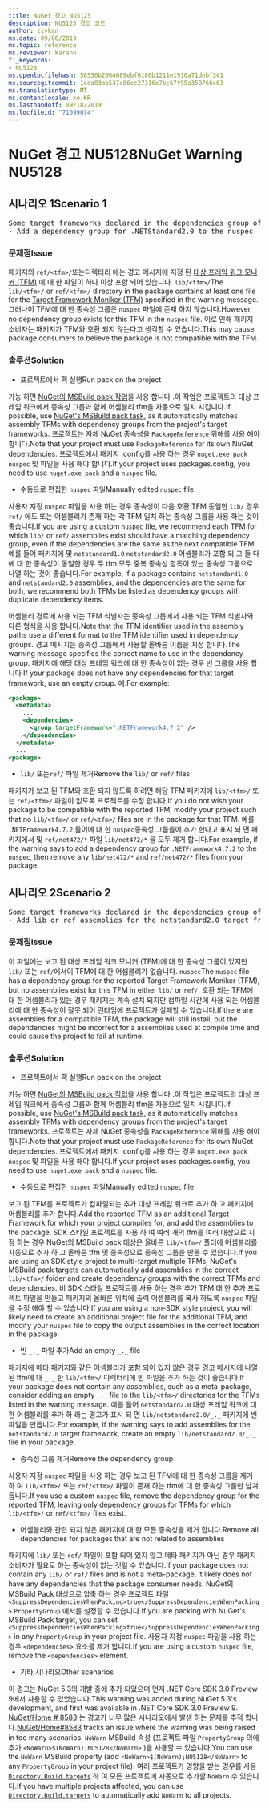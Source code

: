 ```yaml
---
title: NuGet 경고 NU5125
description: NU5125 경고 코드
author: zivkan
ms.date: 09/06/2019
ms.topic: reference
ms.reviewer: karann
f1_keywords:
- NU5128
ms.openlocfilehash: 58550b2064689ebf6180b1211e1910a71debf341
ms.sourcegitcommit: 1eda83ab537c86cc27316e7bc67f95a358766e63
ms.translationtype: MT
ms.contentlocale: ko-KR
ms.lasthandoff: 09/18/2019
ms.locfileid: "71099074"
---
```

# <a name="nuget-warning-nu5128"></a><span data-ttu-id="78fd8-103">NuGet 경고 NU5128</span><span class="sxs-lookup"><span data-stu-id="78fd8-103">NuGet Warning NU5128</span></span>

## <a name="scenario-1"></a><span data-ttu-id="78fd8-104">시나리오 1</span><span class="sxs-lookup"><span data-stu-id="78fd8-104">Scenario 1</span></span>

<pre>Some target frameworks declared in the dependencies group of the nuspec and the lib/ref folder do not have exact matches in the other location. Consult the list of actions below:
- Add a dependency group for .NETStandard2.0 to the nuspec</pre>

### <a name="issue"></a><span data-ttu-id="78fd8-105">문제점</span><span class="sxs-lookup"><span data-stu-id="78fd8-105">Issue</span></span>

<span data-ttu-id="78fd8-106">패키지의 `ref/<tfm>/`또는디렉터리 에는 경고 메시지에 지정 된 [대상 프레임 워크 모니커 (TFM)](../target-frameworks.md) 에 대 한 파일이 하나 이상 포함 되어 있습니다. `lib/<tfm>/`</span><span class="sxs-lookup"><span data-stu-id="78fd8-106">The `lib/<tfm>/` or `ref/<tfm>/` directory in the package contains at least one file for the [Target Framework Moniker (TFM)](../target-frameworks.md) specified in the warning message.</span></span> <span data-ttu-id="78fd8-107">그러나이 TFM에 대 한 종속성 그룹은 `nuspec` 파일에 존재 하지 않습니다.</span><span class="sxs-lookup"><span data-stu-id="78fd8-107">However, no dependency group exists for this TFM in the `nuspec` file.</span></span> <span data-ttu-id="78fd8-108">이로 인해 패키지 소비자는 패키지가 TFM와 호환 되지 않는다고 생각할 수 있습니다.</span><span class="sxs-lookup"><span data-stu-id="78fd8-108">This may cause package consumers to believe the package is not compatible with the TFM.</span></span>

### <a name="solution"></a><span data-ttu-id="78fd8-109">솔루션</span><span class="sxs-lookup"><span data-stu-id="78fd8-109">Solution</span></span>

* <span data-ttu-id="78fd8-110">프로젝트에서 팩 실행</span><span class="sxs-lookup"><span data-stu-id="78fd8-110">Run pack on the project</span></span>

<span data-ttu-id="78fd8-111">가능 하면 [NuGet의 MSBuild pack 작업](../msbuild-targets.md)을 사용 합니다 .이 작업은 프로젝트의 대상 프레임 워크에서 종속성 그룹과 함께 어셈블리 tfm을 자동으로 일치 시킵니다.</span><span class="sxs-lookup"><span data-stu-id="78fd8-111">If possible, use [NuGet's MSBuild pack task](../msbuild-targets.md), as it automatically matches assembly TFMs with dependency groups from the project's target frameworks.</span></span> <span data-ttu-id="78fd8-112">프로젝트는 자체 NuGet 종속성을 `PackageReference` 위해를 사용 해야 합니다.</span><span class="sxs-lookup"><span data-stu-id="78fd8-112">Note that your project must use `PackageReference` for its own NuGet dependencies.</span></span> <span data-ttu-id="78fd8-113">프로젝트에서 패키지 .config를 사용 하는 경우 `nuget.exe pack` `nuspec` 및 파일을 사용 해야 합니다.</span><span class="sxs-lookup"><span data-stu-id="78fd8-113">If your project uses packages.config, you need to use `nuget.exe pack` and a `nuspec` file.</span></span>

* <span data-ttu-id="78fd8-114">수동으로 편집한 `nuspec` 파일</span><span class="sxs-lookup"><span data-stu-id="78fd8-114">Manually edited `nuspec` file</span></span>

<span data-ttu-id="78fd8-115">사용자 지정 `nuspec` 파일을 사용 하는 경우 종속성이 다음 호환 TFM 동일한 `lib/` 경우 `ref/` 에도 또는 어셈블리가 존재 하는 각 TFM 일치 하는 종속성 그룹을 사용 하는 것이 좋습니다.</span><span class="sxs-lookup"><span data-stu-id="78fd8-115">If you are using a custom `nuspec` file, we recommend each TFM for which `lib/` or `ref/` assemblies exist should have a matching dependency group, even if the dependencies are the same as the next compatible TFM.</span></span> <span data-ttu-id="78fd8-116">예를 들어 패키지에 및 `netstandard1.0` `netstandard2.0` 어셈블리가 포함 되 고 둘 다에 대 한 종속성이 동일한 경우 두 tfm 모두 중복 종속성 항목이 있는 종속성 그룹으로 나열 하는 것이 좋습니다.</span><span class="sxs-lookup"><span data-stu-id="78fd8-116">For example, if a package contains `netstandard1.0` and `netstandard2.0` assemblies, and the dependencies are the same for both, we recommend both TFMs be listed as dependency groups with duplicate dependency items.</span></span>

<span data-ttu-id="78fd8-117">어셈블리 경로에 사용 되는 TFM 식별자는 종속성 그룹에서 사용 되는 TFM 식별자와 다른 형식을 사용 합니다.</span><span class="sxs-lookup"><span data-stu-id="78fd8-117">Note that the TFM identifier used in the assembly paths use a different format to the TFM identifier used in dependency groups.</span></span> <span data-ttu-id="78fd8-118">경고 메시지는 종속성 그룹에서 사용할 올바른 이름을 지정 합니다.</span><span class="sxs-lookup"><span data-stu-id="78fd8-118">The warning message specifies the correct name to use in the dependency group.</span></span> <span data-ttu-id="78fd8-119">패키지에 해당 대상 프레임 워크에 대 한 종속성이 없는 경우 빈 그룹을 사용 합니다.</span><span class="sxs-lookup"><span data-stu-id="78fd8-119">If your package does not have any dependencies for that target framework, use an empty group.</span></span> <span data-ttu-id="78fd8-120">예:</span><span class="sxs-lookup"><span data-stu-id="78fd8-120">For example:</span></span>

```xml
<package>
  <metadata>
    ...
    <dependencies>
      <group targetFramework=".NETFramework4.7.2" />
    </dependencies>
  </metadata>
  ...
<package>
```

* <span data-ttu-id="78fd8-121">`lib/` 또는`ref/` 파일 제거</span><span class="sxs-lookup"><span data-stu-id="78fd8-121">Remove the `lib/` or `ref/` files</span></span>

<span data-ttu-id="78fd8-122">패키지가 보고 된 TFM와 호환 되지 않도록 하려면 해당 TFM 패키지에 `lib/<tfm>/` 또는 `ref/<tfm>/` 파일이 없도록 프로젝트를 수정 합니다.</span><span class="sxs-lookup"><span data-stu-id="78fd8-122">If you do not wish your package to be compatible with the reported TFM, modify your project such that no `lib/<tfm>/` or `ref/<tfm>/` files are in the package for that TFM.</span></span> <span data-ttu-id="78fd8-123">예를 `.NETFramework4.7.2` 들어에 대 한 `nuspec`종속성 그룹을에 추가 한다고 표시 되 면 패키지에서 및 `ref/net472/*` 파일 `lib/net472/*` 을 모두 제거 합니다.</span><span class="sxs-lookup"><span data-stu-id="78fd8-123">For example, if the warning says to add a dependency group for `.NETFramework4.7.2` to the `nuspec`, then remove any `lib/net472/*` and `ref/net472/*` files from your package.</span></span>

## <a name="scenario-2"></a><span data-ttu-id="78fd8-124">시나리오 2</span><span class="sxs-lookup"><span data-stu-id="78fd8-124">Scenario 2</span></span>

<pre>Some target frameworks declared in the dependencies group of the nuspec and the lib/ref folder do not have exact matches in the other location. Consult the list of actions below:
- Add lib or ref assemblies for the netstandard2.0 target framework</pre>

### <a name="issue"></a><span data-ttu-id="78fd8-125">문제점</span><span class="sxs-lookup"><span data-stu-id="78fd8-125">Issue</span></span>

<span data-ttu-id="78fd8-126">이 파일에는 보고 된 대상 프레임 워크 모니커 (TFM)에 대 한 종속성 그룹이 있지만 `lib/` 또는 `ref/`에서이 TFM에 대 한 어셈블리가 없습니다. `nuspec`</span><span class="sxs-lookup"><span data-stu-id="78fd8-126">The `nuspec` file has a dependency group for the reported Target Framework Moniker (TFM), but no assemblies exist for this TFM in either `lib/` or `ref/`.</span></span> <span data-ttu-id="78fd8-127">호환 되는 TFM에 대 한 어셈블리가 있는 경우 패키지는 계속 설치 되지만 컴파일 시간에 사용 되는 어셈블리에 대 한 종속성이 잘못 되어 런타임에 프로젝트가 실패할 수 있습니다.</span><span class="sxs-lookup"><span data-stu-id="78fd8-127">If there are assemblies for a compatible TFM, the package will still install, but the dependencies might be incorrect for a assemblies used at compile time and could cause the project to fail at runtime.</span></span>

### <a name="solution"></a><span data-ttu-id="78fd8-128">솔루션</span><span class="sxs-lookup"><span data-stu-id="78fd8-128">Solution</span></span>

* <span data-ttu-id="78fd8-129">프로젝트에서 팩 실행</span><span class="sxs-lookup"><span data-stu-id="78fd8-129">Run pack on the project</span></span>

<span data-ttu-id="78fd8-130">가능 하면 [NuGet의 MSBuild pack 작업](../msbuild-targets.md)을 사용 합니다 .이 작업은 프로젝트의 대상 프레임 워크에서 종속성 그룹과 함께 어셈블리 tfm을 자동으로 일치 시킵니다.</span><span class="sxs-lookup"><span data-stu-id="78fd8-130">If possible, use [NuGet's MSBuild pack task](../msbuild-targets.md), as it automatically matches assembly TFMs with dependency groups from the project's target frameworks.</span></span> <span data-ttu-id="78fd8-131">프로젝트는 자체 NuGet 종속성을 `PackageReference` 위해를 사용 해야 합니다.</span><span class="sxs-lookup"><span data-stu-id="78fd8-131">Note that your project must use `PackageReference` for its own NuGet dependencies.</span></span> <span data-ttu-id="78fd8-132">프로젝트에서 패키지 .config를 사용 하는 경우 `nuget.exe pack` `nuspec` 및 파일을 사용 해야 합니다.</span><span class="sxs-lookup"><span data-stu-id="78fd8-132">If your project uses packages.config, you need to use `nuget.exe pack` and a `nuspec` file.</span></span>

* <span data-ttu-id="78fd8-133">수동으로 편집한 `nuspec` 파일</span><span class="sxs-lookup"><span data-stu-id="78fd8-133">Manually edited `nuspec` file</span></span>

<span data-ttu-id="78fd8-134">보고 된 TFM를 프로젝트가 컴파일되는 추가 대상 프레임 워크로 추가 하 고 패키지에 어셈블리를 추가 합니다.</span><span class="sxs-lookup"><span data-stu-id="78fd8-134">Add the reported TFM as an additional Target Framework for which your project compiles for, and add the assemblies to the package.</span></span> <span data-ttu-id="78fd8-135">SDK 스타일 프로젝트를 사용 하 여 여러 개의 tfm를 여러 대상으로 지정 하는 경우 NuGet의 MSBuild pack 대상은 올바른 `lib/<tfm>/` 폴더에 어셈블리를 자동으로 추가 하 고 올바른 tfm 및 종속성으로 종속성 그룹을 만들 수 있습니다.</span><span class="sxs-lookup"><span data-stu-id="78fd8-135">If you are using an SDK style project to multi-target multiple TFMs, NuGet's MSBuild pack targets can automatically add assemblies in the correct `lib/<tfm>/` folder and create dependency groups with the correct TFMs and dependencies.</span></span> <span data-ttu-id="78fd8-136">비 SDK 스타일 프로젝트를 사용 하는 경우 추가 TFM 대 한 추가 프로젝트 파일을 만들고 패키지의 올바른 위치에 출력 어셈블리를 복사 하도록 `nuspec` 파일을 수정 해야 할 수 있습니다.</span><span class="sxs-lookup"><span data-stu-id="78fd8-136">If you are using a non-SDK style project, you will likely need to create an additional project file for the additional TFM, and modify your `nuspec` file to copy the output assemblies in the correct location in the package.</span></span>

* <span data-ttu-id="78fd8-137">빈 `_._` 파일 추가</span><span class="sxs-lookup"><span data-stu-id="78fd8-137">Add an empty `_._` file</span></span>

<span data-ttu-id="78fd8-138">패키지에 메타 패키지와 같은 어셈블리가 포함 되어 있지 않은 경우 경고 메시지에 나열 된 tfm에 대 `_._` 한 `lib/<tfm>/` 디렉터리에 빈 파일을 추가 하는 것이 좋습니다.</span><span class="sxs-lookup"><span data-stu-id="78fd8-138">If your package does not contain any assemblies, such as a meta-package, consider adding an empty `_._` file to the `lib/<tfm>/` directories for the TFMs listed in the warning message.</span></span> <span data-ttu-id="78fd8-139">예를 들어 `netstandard2.0` 대상 프레임 워크에 대 한 어셈블리를 추가 하 라는 경고가 표시 되 면 `lib/netstandard2.0/_._` 패키지에 빈 파일을 만듭니다.</span><span class="sxs-lookup"><span data-stu-id="78fd8-139">For example, if the warning says to add assemblies for the `netstandard2.0` target framework, create an empty `lib/netstandard2.0/_._` file in your package.</span></span>

* <span data-ttu-id="78fd8-140">종속성 그룹 제거</span><span class="sxs-lookup"><span data-stu-id="78fd8-140">Remove the dependency group</span></span>

<span data-ttu-id="78fd8-141">사용자 지정 `nuspec` 파일을 사용 하는 경우 보고 된 TFM에 대 한 종속성 그룹을 제거 하 여 `lib/<tfm>/` 또는 `ref/<tfm>/` 파일이 존재 하는 tfm에 대 한 종속성 그룹만 남겨 둡니다.</span><span class="sxs-lookup"><span data-stu-id="78fd8-141">If you use a custom `nuspec` file, remove the dependency group for the reported TFM, leaving only dependency groups for TFMs for which `lib/<tfm>/` or `ref/<tfm>/` files exist.</span></span>

* <span data-ttu-id="78fd8-142">어셈블리와 관련 되지 않은 패키지에 대 한 모든 종속성을 제거 합니다.</span><span class="sxs-lookup"><span data-stu-id="78fd8-142">Remove all dependencies for packages that are not related to assemblies</span></span>

<span data-ttu-id="78fd8-143">패키지에 `lib/` 또는 `ref/` 파일이 포함 되어 있지 않고 메타 패키지가 아닌 경우 패키지 소비자가 필요로 하는 종속성이 없는 것일 수 있습니다.</span><span class="sxs-lookup"><span data-stu-id="78fd8-143">If your package does not contain any `lib/` or `ref/` files and is not a meta-package, it likely does not have any dependencies that the package consumer needs.</span></span> <span data-ttu-id="78fd8-144">NuGet의 MSBuild Pack 대상으로 압축 하는 경우 프로젝트 파일 `<SuppressDependenciesWhenPacking>true</SuppressDependenciesWhenPacking>` `PropertyGroup` 에서를 설정할 수 있습니다.</span><span class="sxs-lookup"><span data-stu-id="78fd8-144">If you are packing with NuGet's MSBuild Pack target, you can set `<SuppressDependenciesWhenPacking>true</SuppressDependenciesWhenPacking>` in any `PropertyGroup` in your project file.</span></span> <span data-ttu-id="78fd8-145">사용자 지정 `nuspec` 파일을 사용 하는 경우 `<dependencies>` 요소를 제거 합니다.</span><span class="sxs-lookup"><span data-stu-id="78fd8-145">If you are using a custom `nuspec` file, remove the `<dependencies>` element.</span></span>

* <span data-ttu-id="78fd8-146">기타 시나리오</span><span class="sxs-lookup"><span data-stu-id="78fd8-146">Other scenarios</span></span>

<span data-ttu-id="78fd8-147">이 경고는 NuGet 5.3의 개발 중에 추가 되었으며 먼저 .NET Core SDK 3.0 Preview 9에서 사용할 수 있었습니다.</span><span class="sxs-lookup"><span data-stu-id="78fd8-147">This warning was added during NuGet 5.3's development, and first was available in .NET Core SDK 3.0 Preview 9.</span></span> <span data-ttu-id="78fd8-148">[NuGet/Home # 8583](https://github.com/nuget/home/issues/8583) 는 경고가 너무 많은 시나리오에서 발생 하는 문제를 추적 합니다.</span><span class="sxs-lookup"><span data-stu-id="78fd8-148">[NuGet/Home#8583](https://github.com/nuget/home/issues/8583) tracks an issue where the warning was being raised in too many scenarios.</span></span> <span data-ttu-id="78fd8-149">`NoWarn` MSBuild 속성 (프로젝트 파일 `PropertyGroup` 의에 추가 `<NoWarn>$(NoWarn);NU5128</NoWarn>` )을 사용할 수 있습니다.</span><span class="sxs-lookup"><span data-stu-id="78fd8-149">You can use the `NoWarn` MSBuild property (add `<NoWarn>$(NoWarn);NU5128</NoWarn>` to any `PropertyGroup` in your project file).</span></span> <span data-ttu-id="78fd8-150">여러 프로젝트가 영향을 받는 경우를 사용 [`Directory.Build.targets`](/visualstudio/msbuild/customize-your-build) 하 여 모든 프로젝트에 자동으로 추가할 `NoWarn` 수 있습니다.</span><span class="sxs-lookup"><span data-stu-id="78fd8-150">If you have multiple projects affected, you can use [`Directory.Build.targets`](/visualstudio/msbuild/customize-your-build) to automatically add `NoWarn` to all projects.</span></span>
